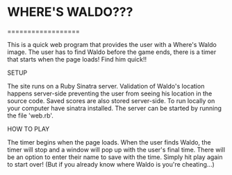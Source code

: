 # WHERE'S WALDO???
==================

This is a quick web program that provides the user with a Where's Waldo image. The user has to find Waldo before the game ends, there is a timer that starts when the page loads! Find him quick!!

SETUP

The site runs on a Ruby Sinatra server. Validation of Waldo's location happens server-side preventing the user from seeing his location in the source code. Saved scores are also stored server-side. To run locally on your computer have sinatra installed. The server can be started by running the file 'web.rb'.

HOW TO PLAY

The timer begins when the page loads. When the user finds Waldo, the timer will stop and a window will pop up with the user's final time. There will be an option to enter their name to save with the time. Simply hit play again to start over! (But if you already know where Waldo is you're cheating...)